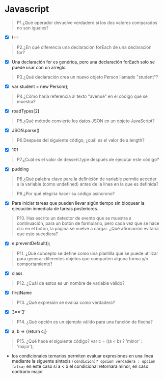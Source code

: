 # Javascript 

> P1.¿Qué operador devuelve verdadero si los dos valores comparados no son iguales?
- [x] !==

>P2.¿En qué diferencia una declaración forEach de una declaración for?
- [x]  Una declaración for es genérica, pero una declaración forEach solo se puede usar con un  arreglo

>P3.¿Qué declaración crea un nuevo objeto Person llamado "student"?
- [x] var student = new Person();

> P4.¿Cómo haría referencia al texto "avenue" en el código que se muestra?
- [x]  roadTypes[2]

> P5.¿Qué método convierte los datos JSON en un objeto JavaScript?
- [x] JSON.parse()

> P6.Después del siguiente código, ¿cuál es el valor de a.length?
- [x] 101

>P7.¿Cuál es el valor de dessert.type después de ejecutar este código?
- [x] pudding

>P8.¿Qué palabra clave para la definición de variable permite acceder a la variable (como  undefined) antes de la línea en la que es definida?

>P9.¿Por qué elegiría hacer su código asíncrono?
- [x]  Para iniciar tareas que pueden llevar algún tiempo sin bloquear la ejecución inmediata de tareas posteriores.

>P10. Has escrito un detector de evento que se muestra a continuación, para un botón de formulario, pero cada vez que se hace clic en el botón, la página se vuelve a cargar. ¿Qué afirmación evitaría que esto sucediera?
- [x] e.preventDefault();

>P11. ¿Qué concepto se define como una plantilla que se puede utilizar para generar diferentes objetos que comparten alguna forma y/o comportamiento?
- [x] class

>P12. ¿Cuál de estos es un nombre de variable válido?
- [x] firstName

>P13. ¿Qué expresión se evalúa como verdadera?
- [x] 3=='3'

>P14. ¿Qué opción es un ejemplo válido para una función de flecha?
- [x]  a, b => {return c;}
> P15. ¿Qué hace el siguiente código? var c = ((a < b) ? 'minor' : 'major');

- los condicionales ternarios permiten evaluar expresiones en una linea mediante la siguente sintaxis ````(condicion)? opcion verdadera : opcion falsa;```` en este caso si a < b el condicional retornara minor, en caso contrario major
